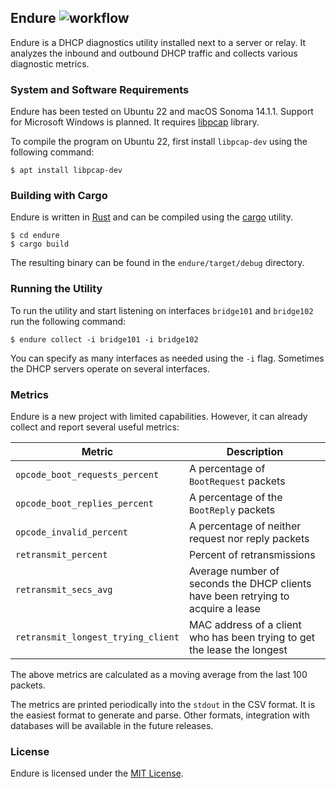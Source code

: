 ## Endure ![workflow](https://github.com/msiodelski/endure/actions/workflows/rust.yml/badge.svg)

Endure is a DHCP diagnostics utility installed next to a server or relay. It analyzes the inbound and outbound DHCP traffic and collects various diagnostic metrics.

### System and Software Requirements

Endure has been tested on Ubuntu 22 and macOS Sonoma 14.1.1. Support for Microsoft Windows is planned. It requires [libpcap](https://www.tcpdump.org) library.

To compile the program on Ubuntu 22, first install `libpcap-dev` using the following command:

```
$ apt install libpcap-dev
```

### Building with Cargo

Endure is written in [Rust](https://www.rust-lang.org) and can be compiled using the [cargo](https://doc.rust-lang.org/cargo/) utility.

```
$ cd endure
$ cargo build
```

The resulting binary can be found in the `endure/target/debug` directory.

### Running the Utility

To run the utility and start listening on interfaces `bridge101` and `bridge102` run the following command:

```
$ endure collect -i bridge101 -i bridge102
```

You can specify as many interfaces as needed using the `-i` flag. Sometimes the DHCP servers operate on several interfaces.

### Metrics

Endure is a new project with limited capabilities. However, it can already collect and report several useful metrics:

| Metric | Description |
|--------|-------------|
|`opcode_boot_requests_percent`|A percentage of `BootRequest` packets|
|`opcode_boot_replies_percent`|A percentage of the `BootReply` packets|
|`opcode_invalid_percent`|A percentage of neither request nor reply packets|
|`retransmit_percent`|Percent of retransmissions|
|`retransmit_secs_avg`|Average number of seconds the DHCP clients have been retrying to acquire a lease|
|`retransmit_longest_trying_client`|MAC address of a client who has been trying to get the lease the longest|

The above metrics are calculated as a moving average from the last 100 packets.

The metrics are printed periodically into the `stdout` in the CSV format. It is the easiest format to generate and parse. Other formats, integration with databases will be available in the future releases.

### License

Endure is licensed under the [MIT License](https://github.com/msiodelski/endure/blob/main/LICENSE).
